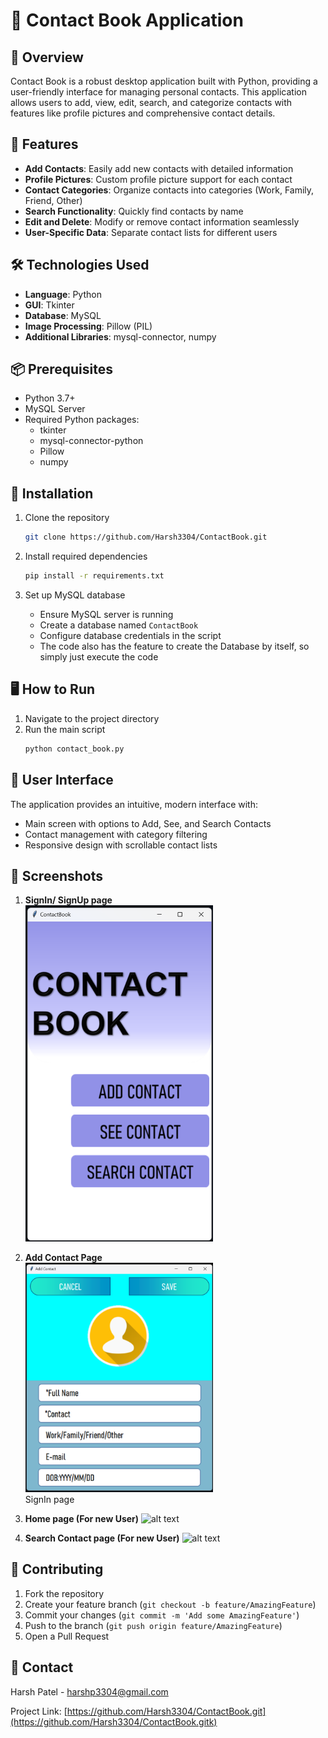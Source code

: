 # 📘 Contact Book Application

## 🌟 Overview

Contact Book is a robust desktop application built with Python, providing a user-friendly interface for managing personal contacts. This application allows users to add, view, edit, search, and categorize contacts with features like profile pictures and comprehensive contact details.

## 🚀 Features

- **Add Contacts**: Easily add new contacts with detailed information
- **Profile Pictures**: Custom profile picture support for each contact
- **Contact Categories**: Organize contacts into categories (Work, Family, Friend, Other)
- **Search Functionality**: Quickly find contacts by name
- **Edit and Delete**: Modify or remove contact information seamlessly
- **User-Specific Data**: Separate contact lists for different users

## 🛠 Technologies Used

- **Language**: Python
- **GUI**: Tkinter
- **Database**: MySQL
- **Image Processing**: Pillow (PIL)
- **Additional Libraries**: mysql-connector, numpy

## 📦 Prerequisites

- Python 3.7+
- MySQL Server
- Required Python packages:
  - tkinter
  - mysql-connector-python
  - Pillow
  - numpy

## 🔧 Installation

1. Clone the repository
   ```bash
   git clone https://github.com/Harsh3304/ContactBook.git
   ```

2. Install required dependencies
   ```bash
   pip install -r requirements.txt
   ```

3. Set up MySQL database
   - Ensure MySQL server is running
   - Create a database named `ContactBook`
   - Configure database credentials in the script
   - The code also has the feature to create the Database by itself, so simply just execute the code 

## 🖥 How to Run

1. Navigate to the project directory
2. Run the main script
   ```bash
   python contact_book.py
   ```

## 🌈 User Interface

The application provides an intuitive, modern interface with:
- Main screen with options to Add, See, and Search Contacts
- Contact management with category filtering
- Responsive design with scrollable contact lists

## 📸 Screenshots

1. **SignIn/ SignUp page**  
   <img src="Dependencies/readme_images/main_screen.png" alt="SignIn/SignUp Page" width="300">  


2. **Add Contact Page**  
   <img src="Dependencies/readme_images/add_contact.png" alt="Add Contact Page" width="300">  
   SignIn page

3. **Home page (For new User)**
    ![alt text](Images/see_contacts.png)

4. **Search Contact page (For new User)**
    ![alt text](Images/search_contacts.png)

## 🤝 Contributing

1. Fork the repository
2. Create your feature branch (`git checkout -b feature/AmazingFeature`)
3. Commit your changes (`git commit -m 'Add some AmazingFeature'`)
4. Push to the branch (`git push origin feature/AmazingFeature`)
5. Open a Pull Request


## 📧 Contact

Harsh Patel - harshp3304@gmail.com

Project Link: [https://github.com/Harsh3304/ContactBook.git](https://github.com/Harsh3304/ContactBook.gitk)